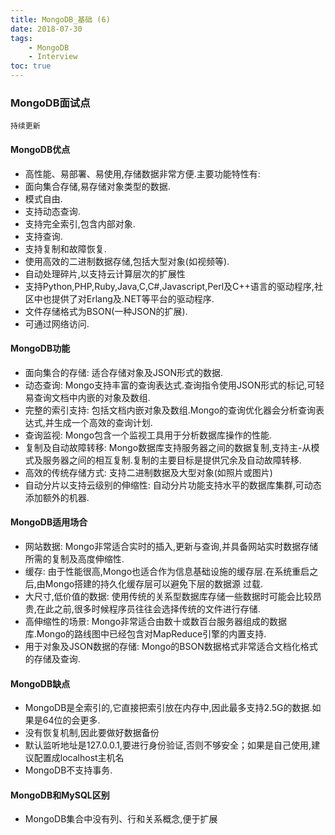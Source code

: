 ```yaml
---
title: MongoDB_基础 (6)
date: 2018-07-30
tags: 
    - MongoDB
    - Interview
toc: true
---
```


### MongoDB面试点
    持续更新

<!-- more -->

#### MongoDB优点
- 高性能、易部署、易使用,存储数据非常方便.主要功能特性有: 
- 面向集合存储,易存储对象类型的数据.
- 模式自由.
- 支持动态查询.
- 支持完全索引,包含内部对象.
- 支持查询.
- 支持复制和故障恢复.
- 使用高效的二进制数据存储,包括大型对象(如视频等).
- 自动处理碎片,以支持云计算层次的扩展性
- 支持Python,PHP,Ruby,Java,C,C#,Javascript,Perl及C++语言的驱动程序,社区中也提供了对Erlang及.NET等平台的驱动程序.
- 文件存储格式为BSON(一种JSON的扩展).
- 可通过网络访问.

#### MongoDB功能
- 面向集合的存储: 适合存储对象及JSON形式的数据.
- 动态查询: Mongo支持丰富的查询表达式.查询指令使用JSON形式的标记,可轻易查询文档中内嵌的对象及数组.
- 完整的索引支持: 包括文档内嵌对象及数组.Mongo的查询优化器会分析查询表达式,并生成一个高效的查询计划.
- 查询监视: Mongo包含一个监视工具用于分析数据库操作的性能.
- 复制及自动故障转移: Mongo数据库支持服务器之间的数据复制,支持主-从模式及服务器之间的相互复制.复制的主要目标是提供冗余及自动故障转移.
- 高效的传统存储方式: 支持二进制数据及大型对象(如照片或图片)
- 自动分片以支持云级别的伸缩性: 自动分片功能支持水平的数据库集群,可动态添加额外的机器.

#### MongoDB适用场合
- 网站数据: Mongo非常适合实时的插入,更新与查询,并具备网站实时数据存储所需的复制及高度伸缩性.
- 缓存: 由于性能很高,Mongo也适合作为信息基础设施的缓存层.在系统重启之后,由Mongo搭建的持久化缓存层可以避免下层的数据源 过载.
- 大尺寸,低价值的数据: 使用传统的关系型数据库存储一些数据时可能会比较昂贵,在此之前,很多时候程序员往往会选择传统的文件进行存储.
- 高伸缩性的场景: Mongo非常适合由数十或数百台服务器组成的数据库.Mongo的路线图中已经包含对MapReduce引擎的内置支持.
- 用于对象及JSON数据的存储: Mongo的BSON数据格式非常适合文档化格式的存储及查询.

#### MongoDB缺点
- MongoDB是全索引的,它直接把索引放在内存中,因此最多支持2.5G的数据.如果是64位的会更多.
- 没有恢复机制,因此要做好数据备份
- 默认监听地址是127.0.0.1,要进行身份验证,否则不够安全；如果是自己使用,建议配置成localhost主机名
- MongoDB不支持事务.


#### MongoDB和MySQL区别
- MongoDB集合中没有列、行和关系概念,便于扩展
